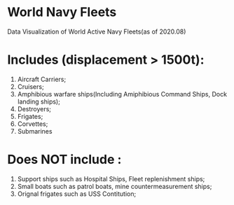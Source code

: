 # World Navy Fleets
Data Visualization of World Active Navy Fleets(as of 2020.08)

# Includes (displacement > 1500t):
1. Aircraft Carriers; 
2. Cruisers;
3. Amphibious warfare ships(Including Amiphibious Command Ships, Dock landing ships);
4. Destroyers;
5. Frigates;
6. Corvettes; 
7. Submarines 


# Does NOT include :
1. Support ships such as Hospital Ships, Fleet replenishment ships;
2. Small boats such as patrol boats, mine countermeasurement ships;
3. Orignal frigates such as USS Contitution;
